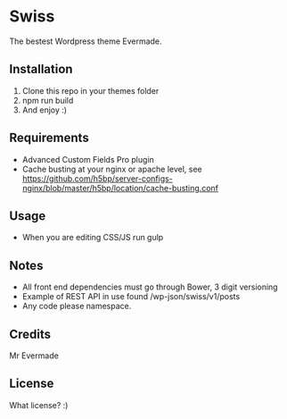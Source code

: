 # Swiss
The bestest Wordpress theme Evermade.

## Installation

1. Clone this repo in your themes folder
2. npm run build
3. And enjoy :)

## Requirements

* Advanced Custom Fields Pro plugin
* Cache busting at your nginx or apache level, see https://github.com/h5bp/server-configs-nginx/blob/master/h5bp/location/cache-busting.conf

## Usage

* When you are editing CSS/JS run gulp

## Notes

* All front end dependencies must go through Bower, 3 digit versioning
* Example of REST API in use found /wp-json/swiss/v1/posts
* Any code please namespace.

## Credits

Mr Evermade

## License

What license? :)